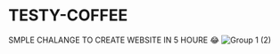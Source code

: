 # TESTY-COFFEE
SMPLE CHALANGE TO CREATE WEBSITE IN 5 HOURE 😂
![Group 1 (2)](https://user-images.githubusercontent.com/104260062/215255098-3c25b2a6-f9c5-4c41-a5d5-567a84d2fb4b.jpg)
